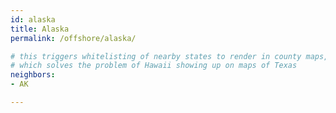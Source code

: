 ```yaml
---
id: alaska
title: Alaska
permalink: /offshore/alaska/

# this triggers whitelisting of nearby states to render in county maps,
# which solves the problem of Hawaii showing up on maps of Texas
neighbors:
- AK

---
```

